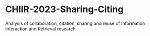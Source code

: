 # CHIIR-2023-Sharing-Citing
Analysis of collaboration, citation, sharing and reuse of Information Interaction and Retrieval research

